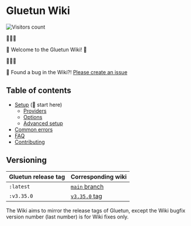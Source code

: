 # Gluetun Wiki

![Visitors count](https://visitor-badge.laobi.icu/badge?page_id=gluetun.wiki)

👋👋👋

🎊 Welcome to the Gluetun Wiki! 🎊

👋👋👋

🐛 Found a bug in the Wiki?! [Please create an issue](https://github.com/qdm12/gluetun-wiki/issues/new)

## Table of contents

- [Setup](setup/readme.md#setup) (👋 start here)
  - [Providers](setup/providers/)
  - [Options](setup/options/)
  - [Advanced setup](setup/advanced/)
- [Common errors](errors/)
- [FAQ](faq/)
- [Contributing](contributing/readme.md#contributing)

## Versioning

| Gluetun release tag | Corresponding wiki |
| --- | --- |
| `:latest` | [`main` branch](https://github.com/qdm12/gluetun-wiki) |
| `:v3.35.0` | [`v3.35.0` tag](https://github.com/qdm12/gluetun-wiki/tree/v3.35.0) |

The Wiki aims to mirror the release tags of Gluetun, except the Wiki bugfix version number (last number) is for Wiki fixes only.
